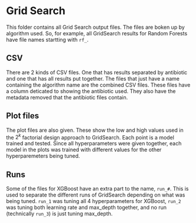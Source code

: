 # Grid Search
This folder contains all Grid Search output files. The files are boken up by algorithm used. So, for example, all GridSearch results for Random Forests have file names startting with `rf_`.

## CSV
There are 2 kinds of CSV files. One that has results separated by antibiotic and one that has all results put together. The files that just have a name containing the algorithm name are the combined CSV files. These files have a column deticated to showing the antibiotic used. They also have the metadata removed that the antibiotic files contain.

## Plot files
The plot files are also given. These show the low and high values used in the $2^k$ factorial design approach to GridSearch. Each point is a model trained and tested. Since all hyperparameters were given together, each model in the plots was trained with different values for the other hyperparemeters being tuned. 

## Runs
Some of the files for XGBoost have an extra part to the name, `run_#`. This is used to separate the different runs of GridSearch depending on what was being tuned. `run_1` was tuning all 4 hyperparameters for XGBoost, `run_2` was tuning both learning rate and max_depth together, and no run (technically `run_3`) is just tuning max_depth.